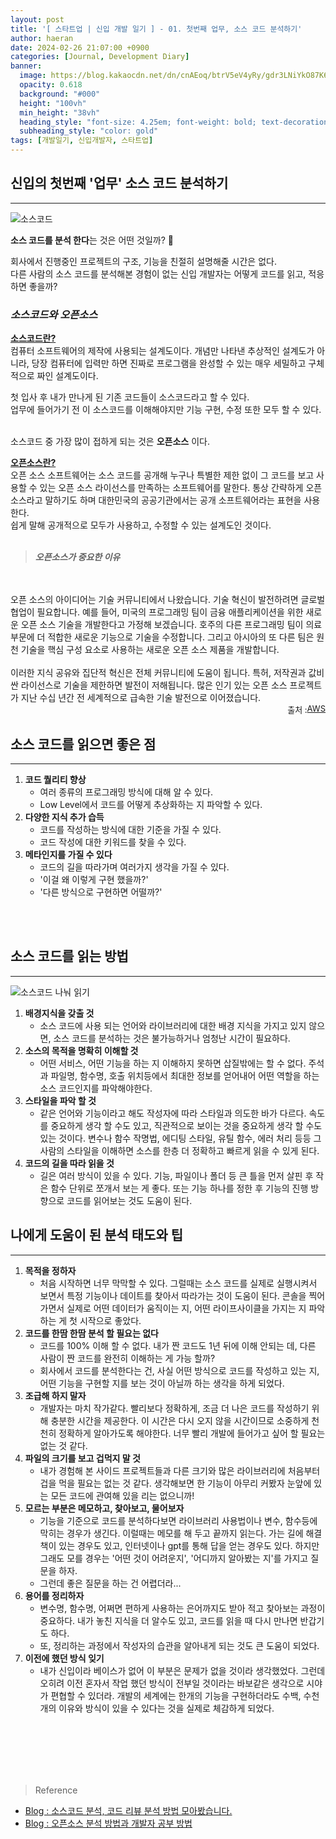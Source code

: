 ```yaml
---
layout: post
title: '[ 스타트업 | 신입 개발 일기 ] - 01. 첫번째 업무, 소스 코드 분석하기'
author: haeran
date: 2024-02-26 21:07:00 +0900
categories: [Journal, Development Diary]
banner:
  image: https://blog.kakaocdn.net/dn/cnAEoq/btrV5eV4yRy/gdr3LNiYkO87K6L2kjnELk/img.png
  opacity: 0.618
  background: "#000"
  height: "100vh"
  min_height: "38vh"
  heading_style: "font-size: 4.25em; font-weight: bold; text-decoration: underline"
  subheading_style: "color: gold"
tags: [개발일기, 신입개발자, 스타트업]
---
```



## **신입의 첫번째 '업무' 소스 코드 분석하기**
<hr/>

<img src='https://blog.kakaocdn.net/dn/bsWnnP/btsrUu0tYxH/wBga3XanrA3gMD4YnEDTgk/img.png' alt='소스코드'>

**소스 코드를 분석 한다**는 것은 어떤 것일까? 🧐

회사에서 진행중인 프로젝트의 구조, 기능을 친절히 설명해줄 시간은 없다. 
<br/>
다른 사람의 소스 코드를 분석해본 경험이 없는 신입 개발자는 어떻게 코드를 읽고, 적응하면 좋을까?


### _소스코드와 오픈소스_

[**소스코드란?**](https://namu.wiki/w/%EC%86%8C%EC%8A%A4%20%EC%BD%94%EB%93%9C)
<br/>
컴퓨터 소프트웨어의 제작에 사용되는 설계도이다.
개념만 나타낸 추상적인 설계도가 아니라, 당장 컴퓨터에 입력만 하면 진짜로 프로그램을 완성할 수 있는 매우 세밀하고 구체적으로 짜인 설계도이다.

첫 입사 후 내가 만나게 된 기존 코드들이 소스코드라고 할 수 있다.
<br/>
업무에 들어가기 전 이 소스코드를 이해해야지만 기능 구현, 수정 또한 모두 할 수 있다.
<br/>
<br/>

소스코드 중 가장 많이 접하게 되는 것은 **오픈소스** 이다.

[**오픈소스란?**](https://ko.wikipedia.org/wiki/%EC%98%A4%ED%94%88_%EC%86%8C%EC%8A%A4_%EC%86%8C%ED%94%84%ED%8A%B8%EC%9B%A8%EC%96%B4)
<br/>
오픈 소스 소프트웨어는 소스 코드를 공개해 누구나 특별한 제한 없이 그 코드를 보고 사용할 수 있는 오픈 소스 라이선스를 만족하는 소프트웨어를 말한다. 통상 간략하게 오픈 소스라고 말하기도 하며 대한민국의 공공기관에서는 공개 소프트웨어라는 표현을 사용한다.
<br/>
쉽게 말해 공개적으로 모두가 사용하고, 수정할 수 있는 설계도인 것이다.
<br/>
<br/>

> _**오픈소스가 중요한 이유**_
<br/>
<br/>
오픈 소스의 아이디어는 기술 커뮤니티에서 나왔습니다. 기술 혁신이 발전하려면 글로벌 협업이 필요합니다. 예를 들어, 미국의 프로그래밍 팀이 금융 애플리케이션을 위한 새로운 오픈 소스 기술을 개발한다고 가정해 보겠습니다. 호주의 다른 프로그래밍 팀이 의료 부문에 더 적합한 새로운 기능으로 기술을 수정합니다. 그리고 아시아의 또 다른 팀은 원천 기술을 핵심 구성 요소로 사용하는 새로운 오픈 소스 제품을 개발합니다.
<br/>
<br/>
이러한 지식 공유와 집단적 혁신은 전체 커뮤니티에 도움이 됩니다. 특허, 저작권과 값비싼 라이선스로 기술을 제한하면 발전이 저해됩니다. 많은 인기 있는 오픈 소스 프로젝트가 지난 수십 년간 전 세계적으로 급속한 기술 발전으로 이어졌습니다. 
<div style='font-size:small; display:flex; justify-content:end'> 출처 : <a href='https://aws.amazon.com/ko/what-is/open-source/#:~:text=%EC%98%A4%ED%94%88%20%EC%86%8C%EC%8A%A4%EB%8A%94%20%EA%B3%B5%EA%B0%9C%EC%A0%81%EC%9C%BC%EB%A1%9C,%ED%95%9C%EB%8B%A4%EB%8A%94%20%EC%9D%98%EB%AF%B8%EC%97%90%EC%84%9C%20%EB%B9%84%EB%A1%AF%EB%90%98%EC%97%88%EC%8A%B5%EB%8B%88%EB%8B%A4.'>AWS</a></div>

## **소스 코드를 읽으면 좋은 점**
<hr/>

1. **코드 퀄리티 향상**
    - 여러 종류의 프로그래밍 방식에 대해 알 수 있다.
    - Low Level에서 코드를 어떻게 추상화하는 지 파악할 수 있다.
2. **다양한 지식 추가 습득**
    - 코드를 작성하는 방식에 대한 기준을 가질 수 있다.
    - 코드 작성에 대한 키워드를 찾을 수 있다.
3. **메타인지를 가질 수 있다**
    - 코드의 길을 따라가며 여러가지 생각을 가질 수 있다.
    - '이걸 왜 이렇게 구현 했을까?'
    - '다른 방식으로 구현하면 어떨까?'
<br/>
<br/>

## **소스 코드를 읽는 방법**
<hr/>
<img src='https://velog.velcdn.com/images%2Fqksud14%2Fpost%2F4852271e-62b4-47b7-b39f-606f4e020380%2Fusing-paths-of-actions-to-understand-pieces-of-code.png' alt='소스코드 나눠 읽기'>

1. **배경지식을 갖출 것**
    - 소스 코드에 사용 되는 언어와 라이브러리에 대한 배경 지식을 가지고 있지 않으면, 소스 코드를 분석하는 것은 불가능하거나 엄청난 시간이 필요하다.
2. **소스의 목적을 명확히 이해할 것**
    - 어떤 서비스, 어떤 기능을 하는 지 이해하지 못하면 삽질밖에는 할 수 없다. 주석과 파일명, 함수명, 호출 위치등에서 최대한 정보를 얻어내어 어떤 역할을 하는 소스 코드인지를 파악해야한다.
3. **스타일을 파악 할 것**
    - 같은 언어와 기능이라고 해도 작성자에 따라 스타일과 의도한 바가 다르다. 속도를 중요하게 생각 할 수도 있고, 직관적으로 보이는 것을 중요하게 생각 할 수도 있는 것이다. 변수나 함수 작명법, 에디팅 스타일, 유틸 함수, 에러 처리 등등 그 사람의 스타일을 이해하면 소스를 한층 더 정확하고 빠르게 읽을 수 있게 된다.
4. **코드의 길을 따라 읽을 것**
    - 길은 여러 방식이 있을 수 있다. 기능, 파일이나 폴더 등 큰 틀을 먼저 살핀 후 작은 함수 단위로 쪼개서 보는 게 좋다. 또는 기능 하나를 정한 후 기능의 진행 방향으로 코드를 읽어보는 것도 도움이 된다. 



## **나에게 도움이 된 분석 태도와 팁**
<hr/>

1. **목적을 정하자**
    - 처음 시작하면 너무 막막할 수 있다. 그럴때는 소스 코드를 실제로 실행시켜서 보면서 특정 기능이나 데이트를 찾아서 따라가는 것이 도움이 된다. 콘솔을 찍어가면서 실제로 어떤 데이터가 움직이는 지, 어떤 라이프사이클을 가지는 지 파악하는 게 첫 시작으로 좋았다.
2. **코드를 한땀 한땀 분석 할 필요는 없다**
    - 코드를 100% 이해 할 수 없다. 내가 짠 코드도 1년 뒤에 이해 안되는 데, 다른 사람이 짠 코드를 완전히 이해하는 게 가능 할까?
    - 회사에서 코드를 분석한다는 건, 사실 어떤 방식으로 코드를 작성하고 있는 지, 어떤 기능을 구현할 지를 보는 것이 아닐까 하는 생각을 하게 되었다.
3. **조급해 하지 말자**
    - 개발자는 마치 작가같다. 빨리보다 정확하게, 조금 더 나은 코드를 작성하기 위해 충분한 시간을 제공한다. 이 시간은 다시 오지 않을 시간이므로 소중하게 천천히 정확하게 알아가도록 해야한다. 너무 빨리 개발에 들어가고 싶어 할 필요는 없는 것 같다.
4. **파일의 크기를 보고 겁먹지 말 것**
    - 내가 경험해 본 사이드 프로젝트들과 다른 크기와 많은 라이브러리에 처음부터 겁을 먹을 필요는 없는 것 같다. 생각해보면 한 기능이 아무리 커봤자 눈앞에 있는 모든 코드에 관여해 있을 리는 없으니까!
5. **모르는 부분은 메모하고, 찾아보고, 물어보자**
    - 기능을 기준으로 코드를 분석하다보면 라이브러리 사용법이나 변수, 함수등에 막히는 경우가 생긴다. 이럴때는 메모를 해 두고 끝까지 읽는다. 가는 길에 해결책이 있는 경우도 있고, 인터넷이나 gpt를 통해 답을 얻는 경우도 있다. 하지만 그래도 모를 경우는 '어떤 것이 어려운지', '어디까지 알아봤는 지'를 가지고 질문을 하자.
    - 그런데 좋은 질문을 하는 건 어렵더라...
6. **용어를 정리하자**
    - 변수명, 함수명, 어쩌면 편하게 사용하는 은어까지도 받아 적고 찾아보는 과정이 중요하다. 내가 놓친 지식을 더 알수도 있고, 코드를 읽을 때 다시 만나면 반갑기도 하다.
    - 또, 정리하는 과정에서 작성자의 습관을 알아내게 되는 것도 큰 도움이 되었다.
7. **이전에 했던 방식 잊기**
    - 내가 신입이라 베이스가 없어 이 부분은 문제가 없을 것이라 생각했었다. 그런데 오히려 이전 혼자서 작업 했던 방식이 전부일 것이라는 바보같은 생각으로 시야가 편협할 수 있더라. 개발의 세계에는 한개의 기능을 구현하더라도 수백, 수천개의 이유와 방식이 있을 수 있다는 것을 실제로 체감하게 되었다.
<br/>
<br/>
<br/>
<br/>
<br/>

>Reference
- [Blog : 소스코드 분석, 코드 리뷰 분석 방법 모아봤습니다.](https://fishpoint.tistory.com/1097)
- [Blog : 오픈소스 분석 방법과 개발자 공부 방법](https://development-crow.tistory.com/21)